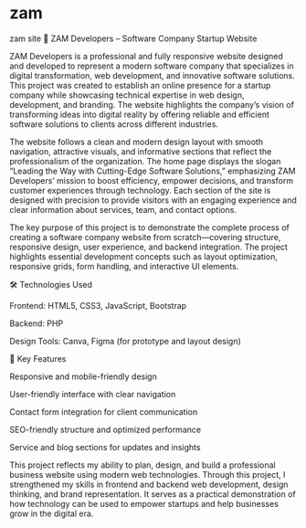 # zam
zam site 
🚀 ZAM Developers – Software Company Startup Website

ZAM Developers is a professional and fully responsive website designed and developed to represent a modern software company that specializes in digital transformation, web development, and innovative software solutions. This project was created to establish an online presence for a startup company while showcasing technical expertise in web design, development, and branding. The website highlights the company’s vision of transforming ideas into digital reality by offering reliable and efficient software solutions to clients across different industries.

The website follows a clean and modern design layout with smooth navigation, attractive visuals, and informative sections that reflect the professionalism of the organization. The home page displays the slogan “Leading the Way with Cutting-Edge Software Solutions,” emphasizing ZAM Developers’ mission to boost efficiency, empower decisions, and transform customer experiences through technology. Each section of the site is designed with precision to provide visitors with an engaging experience and clear information about services, team, and contact options.

The key purpose of this project is to demonstrate the complete process of creating a software company website from scratch—covering structure, responsive design, user experience, and backend integration. The project highlights essential development concepts such as layout optimization, responsive grids, form handling, and interactive UI elements.

🛠️ Technologies Used

Frontend: HTML5, CSS3, JavaScript, Bootstrap

Backend: PHP

Design Tools: Canva, Figma (for prototype and layout design)

🌟 Key Features

Responsive and mobile-friendly design

User-friendly interface with clear navigation

Contact form integration for client communication

SEO-friendly structure and optimized performance

Service and blog sections for updates and insights

This project reflects my ability to plan, design, and build a professional business website using modern web technologies. Through this project, I strengthened my skills in frontend and backend web development, design thinking, and brand representation. It serves as a practical demonstration of how technology can be used to empower startups and help businesses grow in the digital era.
